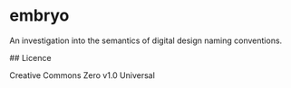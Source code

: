 # embryo
An investigation into the semantics of digital design naming conventions.

## Licence

Creative Commons Zero v1.0 Universal
